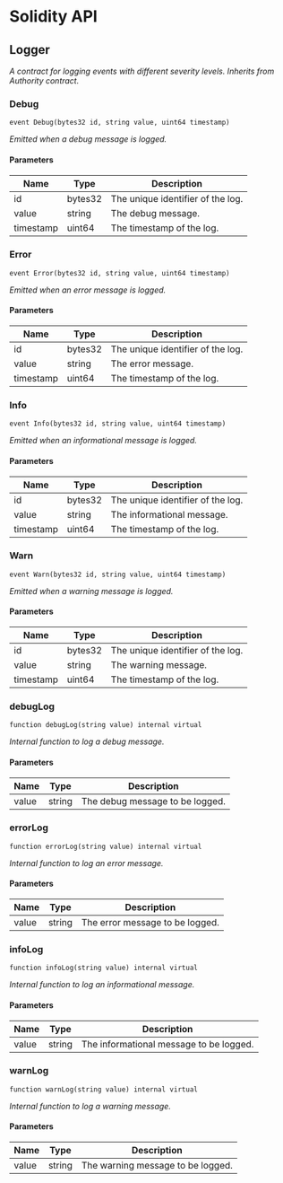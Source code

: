 # Solidity API

## Logger

_A contract for logging events with different severity levels.
Inherits from Authority contract._

### Debug

```solidity
event Debug(bytes32 id, string value, uint64 timestamp)
```

_Emitted when a debug message is logged._

#### Parameters

| Name | Type | Description |
| ---- | ---- | ----------- |
| id | bytes32 | The unique identifier of the log. |
| value | string | The debug message. |
| timestamp | uint64 | The timestamp of the log. |

### Error

```solidity
event Error(bytes32 id, string value, uint64 timestamp)
```

_Emitted when an error message is logged._

#### Parameters

| Name | Type | Description |
| ---- | ---- | ----------- |
| id | bytes32 | The unique identifier of the log. |
| value | string | The error message. |
| timestamp | uint64 | The timestamp of the log. |

### Info

```solidity
event Info(bytes32 id, string value, uint64 timestamp)
```

_Emitted when an informational message is logged._

#### Parameters

| Name | Type | Description |
| ---- | ---- | ----------- |
| id | bytes32 | The unique identifier of the log. |
| value | string | The informational message. |
| timestamp | uint64 | The timestamp of the log. |

### Warn

```solidity
event Warn(bytes32 id, string value, uint64 timestamp)
```

_Emitted when a warning message is logged._

#### Parameters

| Name | Type | Description |
| ---- | ---- | ----------- |
| id | bytes32 | The unique identifier of the log. |
| value | string | The warning message. |
| timestamp | uint64 | The timestamp of the log. |

### debugLog

```solidity
function debugLog(string value) internal virtual
```

_Internal function to log a debug message._

#### Parameters

| Name | Type | Description |
| ---- | ---- | ----------- |
| value | string | The debug message to be logged. |

### errorLog

```solidity
function errorLog(string value) internal virtual
```

_Internal function to log an error message._

#### Parameters

| Name | Type | Description |
| ---- | ---- | ----------- |
| value | string | The error message to be logged. |

### infoLog

```solidity
function infoLog(string value) internal virtual
```

_Internal function to log an informational message._

#### Parameters

| Name | Type | Description |
| ---- | ---- | ----------- |
| value | string | The informational message to be logged. |

### warnLog

```solidity
function warnLog(string value) internal virtual
```

_Internal function to log a warning message._

#### Parameters

| Name | Type | Description |
| ---- | ---- | ----------- |
| value | string | The warning message to be logged. |

